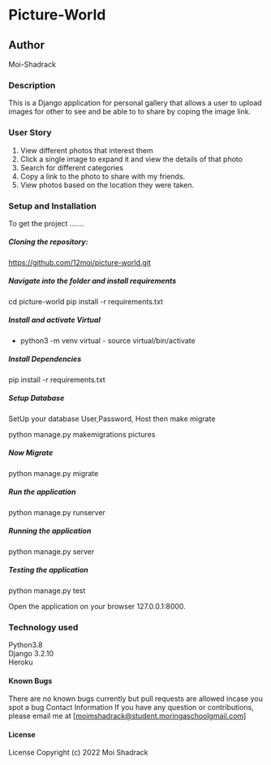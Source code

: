 


# Picture-World
## Author
Moi-Shadrack

### Description
This is a Django application for personal gallery that allows a user to upload images for other to see and be able to to share by coping the image link.



### User Story
1. View different photos that interest them<br>
2. Click a single image to expand it and view the details of that photo
3. Search for different categories
4. Copy a link to the photo to share with my friends.
5. View photos based on the location they were taken.

### Setup and Installation
To get the project .......<br>

##### Cloning the repository:
https://github.com/12moi/picture-world.git 

##### Navigate into the folder and install requirements
cd picture-world pip install -r requirements.txt 

##### Install and activate Virtual
- python3 -m venv virtual - source virtual/bin/activate 

##### Install Dependencies
pip install -r requirements.txt 

##### Setup Database
SetUp your database User,Password, Host then make migrate<br>

python manage.py makemigrations pictures 

##### Now Migrate

python manage.py migrate 

##### Run the application
python manage.py runserver 

##### Running the application
python manage.py server 

##### Testing the application
python manage.py test <br>

Open the application on your browser 127.0.0.1:8000.

### Technology used
Python3.8<br>
Django 3.2.10<br>
Heroku<br>


#### Known Bugs
There are no known bugs currently but pull requests are allowed incase you spot a bug
Contact Information
If you have any question or contributions, please email me at [moimshadrack@student.moringaschoolgmail.com]

#### License
License
Copyright (c) 2022 Moi Shadrack